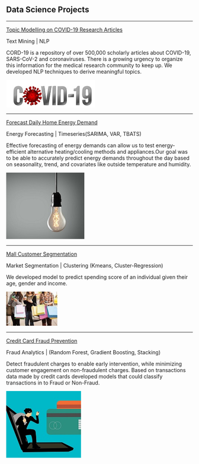 ## Data Science Projects

---

 

[Topic Modelling on COVID-19 Research Articles](https://github.com/sa23430/CORD19)

Text Mining | NLP

CORD-19 is a repository of over 500,000 scholarly articles about COVID-19, SARS-CoV-2 and coronaviruses. There is a growing urgency to organize this information for the medical research community to keep up. We developed NLP techniques to derive meaningful topics.

<img src="images/covid.jpg?raw=true"/>

---
[Forecast Daily Home Energy Demand](https://github.com/sa23430/Forecast_Daily_Home_Energy_Demand)

Energy Forecasting | Timeseries(SARIMA, VAR, TBATS)

Effective forecasting of energy demands can allow us to test energy-efficient alternative heating/cooling methods and appliances.Our goal was to be able to accurately predict energy demands throughout the day based on seasonality, trend, and covariates like outside temperature and humidity.


<img src="images/Picture1.jpg?raw=true"/>


---
[Mall Customer Segmentation ](http://example.com/)

Market Segmentation | Clustering (Kmeans, Cluster-Regression)

We developed model to predict spending score of an individual given their age, gender and income. 

<img src="images/mall.jpg?raw=true"/>

---

[Credit Card Fraud Prevention ](https://github.com/sa23430/Fraud_detection)

Fraud Analytics | (Random Forest, Gradient Boosting, Stacking)

Detect fraudulent charges to enable early intervention, while minimizing customer engagement on non-fraudulent charges. Based on transactions data made by credit cards developed models that could classify transactions in to Fraud or Non-Fraud.

<img src="images/Picture2.jpg?raw=true"/>
